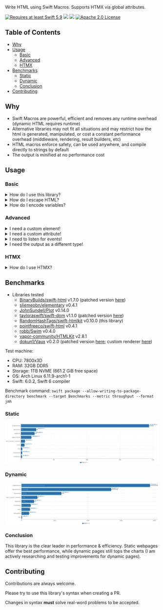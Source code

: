 Write HTML using Swift Macros. Supports HTMX via global attributes.

<a href="https://swift.org"><img src="https://img.shields.io/badge/Swift-5.9+-F05138?style=&logo=swift" alt="Requires at least Swift 5.9"></a> <img src="https://img.shields.io/badge/Platforms-Any-gold"> <a href="https://discord.com/invite/VyuFQUpcUz"><img src="https://img.shields.io/badge/Chat-Discord-7289DA?style=&logo=discord"></a> <a href="https://github.com/RandomHashTags/swift-htmlkit/blob/main/LICENSE"><img src="https://img.shields.io/badge/License-Apache_2.0-blue" alt="Apache 2.0 License"></a>

## Table of Contents

- [Why](#why)
- [Usage](#usage)
  - [Basic](#basic)
  - [Advanced](#advanced)
  - [HTMX](#htmx)
- [Benchmarks](#benchmarks)
  - [Static](#static)
  - [Dynamic](#dynamic)
  - [Conclusion](#conclusion)
- [Contributing](#contributing)

## Why
- Swift Macros are powerful, efficient and removes any runtime overhead (dynamic HTML requires runtime)
- Alternative libraries may not fit all situations and may restrict how the html is generated, manipulated, or cost a constant performance overhead (middleware, rendering, result builders, etc)
- HTML macros enforce safety, can be used anywhere, and compile directly to strings by default
- The output is minified at no performance cost

## Usage

### Basic

<details>
<summary>How do I use this library?</summary>

Use the `#html(encoding:attributes:innerHTML:)` macro. All parameters, for the macro and default HTML elements, are optional by default. The default HTML elements are generated by an internal macro.

#### HTML Macro

```swift

#html(
  encoding: HTMLEncoding = .string,
  attributes: [<global attribute>] = [],
  <element specific attribute>: <element specific attribute value>? = nil,
  _ innerHTML: HTMLElement...
)

```

#### HTMLElement

All default HTML elements conform to the `HTMLElement` protocol and contain their appropriate element attributes. They can be declared when you initialize the element or be changed after initialization by accessing the attribute variable directly.

The default initializer for creating an HTML Element follows this syntax:

```swift

<html element name>(
  attributes: [<global attribute>] = [],
  <element specific attribute>: <value>? = nil,
  _ innerHTML: HTMLElement...
)

```

#### Examples

```swift
// <div class="dark"><p>Macros are beautiful</p></div>
#html(
  div(attributes: [.class(["dark"])],
    p("Macros are beautiful")
  )
)

// <a href="https://github.com/RandomHashTags/litleagues" target="_blank"></a>
#html(
  a(href: "https://github.com/RandomHashTags/litleagues", target: ._blank)
)

// <input id="funny-number" max="420" min="69" name="funny_number" step="1" type="number" value="69">
#html(
  input(
    attributes: [.id("funny-number")],
    max: 420,
    min: 69,
    name: "funny_number",
    step: 1,
    type: .number,
    value: "69"
  )
)

// html example
let test:String = #html(
  html(
    body(
        div(
            attributes: [
                .class(["dark-mode", "row"]),
                .draggable(.false),
                .hidden(.true),
                .inputmode(.email),
                .title("Hey, you're pretty cool")
            ],
            "Random text",
            div(),
            a(
                div(
                    abbr()
                ),
                address()
            ),
            div(),
            button(disabled: true),
            video(autoplay: true, controls: false, preload: .auto, src: "https://github.com/RandomHashTags/litleagues", width: .centimeters(1)),
        )
    )
  )
)
```
</details>

<details>
<summary>How do I escape HTML?</summary>

The compiled output automatically escapes source breaking html characters **known only at compile time**.


You can also use the `#escapeHTML(innerHTML:)` macro to escape data known at compile time.

If you're working with **runtime** data:

- `<string>.escapeHTML(escapeAttributes:)`
  - mutates `self` escaping HTML and, optionally, attribute characters
- `<string>.escapeHTMLAttributes()`
  - mutates `self` escaping only attribute characters
- `<string>.escapingHTML(escapeAttributes:)`
  - returns a copy of `self` escaping HTML and, optionally, attribute characters
- `<string>.escapingHTMLAttributes()`
  - returns a copy of `self` escaping only attribute characters

</details>

<details>
<summary>How do I encode variables?</summary>

Using String Interpolation.

> You will get a compiler warning saying *interpolation may introduce raw HTML*.
> 
> Its up to you whether or not to suppress this warning or escape the HTML at runtime using a method described above.
> 
> Swift HTMLKit tries to [promote](https://github.com/RandomHashTags/swift-htmlkit/blob/94793984763308ef5275dd9f71ea0b5e83fea417/Sources/HTMLKitMacros/HTMLElement.swift#L423) known interpolation at compile time with an equivalent `StaticString` for the best performance. It is currently limited due to macro expansions being sandboxed and lexical contexts/AST not being available for macro arguments. This means referencing content known at compile time in a html macro won't get replaced by its literal contents. [Read more about this limitation](https://forums.swift.org/t/swift-lexical-lookup-for-referenced-stuff-located-outside-scope-current-file/75776/6).

#### Example

```swift
let string:String = "any string value", integer:Int = -69, float:Float = 3.141592

// ✅ DO
let _:String = #html(p("\(string); \(integer); \(float)"))
let _:String = #html(p("\(string)", "; ", String(describing: integer), "; ", float.description))

let integer_string:String = String(describing: integer), float_string:String = String(describing: float)
let _:String = #html(p(string, "; ", integer_string, "; ", float_string))

// ❌ DON'T; compiler error; compile time value cannot contain interpolation
let _:StaticString = #html(p("\(string); \(integer); \(float)"))
let _:StaticString = #html(p("\(string)", "; ", String(describing: integer), "; ", float.description))
let _:StaticString = #html(p(string, "; ", integer_string, "; ", float_string))

```

</details>

### Advanced

<details>
<summary>I need a custom element!</summary>

Use the default `custom(tag:isVoid:attributes:innerHTML:)` html element.

#### Example

We want to show the [Apple Pay button](https://developer.apple.com/documentation/apple_pay_on_the_web/displaying_apple_pay_buttons_using_javascript#3783424):
```swift
#html(
  custom(
    tag: "apple-pay-button",
    isVoid: false,
    attributes: [
      .custom("buttonstyle", "black"),
      .custom("type", "buy"),
      .custom("locale", "el-GR")
    ]
  )
)
```
becomes
```html
<apple-pay-button buttonstyle="black" type="buy" locale="el-GR"></apple-pay-button>
```

</details>

<details>
<summary>I need a custom attribute!</summary>

Use the `.custom(id:value:)` global attribute.

#### Example

We want to show the [Apple Pay button](https://developer.apple.com/documentation/apple_pay_on_the_web/displaying_apple_pay_buttons_using_javascript#3783424):
```swift
#html(
  custom(
    tag: "apple-pay-button",
    isVoid: false,
    attributes: [
      .custom("buttonstyle", "black"),
      .custom("type", "buy"),
      .custom("locale", "el-GR")
    ]
  )
)
```
becomes
```html
<apple-pay-button buttonstyle="black" type="buy" locale="el-GR"></apple-pay-button>
```

</details>

<details>
<summary>I need to listen for events!</summary>

> <strong>WARNING</strong>
>
> Inline event handlers are an outdated way to handle events.
>
> General consensus considers this \"bad practice\" and you shouldn't mix your HTML and JavaScript.
>
> This remains deprecated to encourage use of other techniques.
>
> Learn more at https://developer.mozilla.org/en-US/docs/Learn/JavaScript/Building_blocks/Events#inline_event_handlers_—_dont_use_these.

Use the `.event(<event type>, "<value>")` global attribute.

#### Example

```swift
#html(
  div(
    attributes: [
      .event(.click, "doThing()"),
      .event(.change, "doAnotherThing()")
    ]
  )
)
```
</details>

<details>
<summary>I need the output as a different type!</summary>

Declare the encoding you want in the `#html` macro.

```swift

#html(
  encoding: HTMLEncoding = .<type>
)

```

[Currently supported types](https://github.com/RandomHashTags/swift-htmlkit/blob/main/Sources/HTMLKitUtilities/HTMLEncoding.swift):
- `string` -> `String`/`StaticString`
- `utf8Bytes` -> `[UInt8]`
- `utf16Bytes` -> `[UInt16]`
- `utf8CString` -> `ContiguousArray<CChar>`
- `foundationData` -> `Foundation.Data`
  - You need to `import Foundation` to use this!
- `byteBuffer` -> `NIOCore.ByteBuffer`
  - You need to `import NIOCore` to use this! Swift HTMLKit does not depend on `swift-nio`!
- `custom("<encoding logic>")` -> A custom type conforming to `CustomStringConvertible`
  - Use `$0` to reference the compiled HTML (as a String without the delimiters)

</details>

### HTMX

<details>

<summary>How do I use HTMX?</summary>

Use the `.htmx(<htmx attribute>)` global attribute. All HTMX 2.0 attributes are supported (including Server Sent Events & Web Sockets).

#### Examples

```swift

// <div hx-boost="true"></div>
var string:StaticString = #html(div(attributes: [.htmx(.boost(.true))]))

// <div hx-get="/test"></div>
string = #html(div(attributes: [.htmx(.get("/test"))]))

// <div hx-on::abort="bruh()"></div>
string = #html(div(attributes: [.htmx(.on(.abort, "bruh()"))]))

// <div hx-on::after-on-load="test()"></div>
string = #html(div(attributes: [.htmx(.on(.afterOnLoad, "test()"))]))

// <div hx-on:click="thing()"></div>
string = #html(div(attributes: [.htmx(.onevent(.click, "thing()"))]))

// <div hx-preserve></div>
string = #html(div(attributes: [.htmx(.preserve(true))]))

// <div sse-connect="/connect"></div>
string = #html(div(attributes: [.htmx(.sse(.connect("/connect")))]))

// <div ws-connect="/chatroom"></div>
string = #html(div(attributes: [.htmx(.ws(.connect("/chatroom")))]))

// <div hx-ext="ws" ws-send></div>
string = #html(div(attributes: [.htmx(.ext("ws")), .htmx(.ws(.send(true)))]))

```

</details>


## Benchmarks

- Libraries tested
  - [BinaryBuilds/swift-html](https://github.com/BinaryBirds/swift-html) v1.7.0 (patched version [here](https://github.com/RandomHashTags/fork-bb-swift-html))
  - [sliemeobn/elementary](https://github.com/sliemeobn/elementary) v0.4.1
  - [JohnSundell/Plot](https://github.com/JohnSundell/Plot) v0.14.0
  - [tayloraswift/swift-dom](https://github.com/tayloraswift/swift-dom) v1.1.0 (patched version [here](https://github.com/RandomHashTags/fork-swift-dom))
  - [RandomHashTags/swift-htmlkit](https://github.com/RandomHashTags/swift-htmlkit) v0.10.0 (this library)
  - [pointfreeco/swift-html](https://github.com/pointfreeco/swift-html) v0.4.1
  - [robb/Swim](https://github.com/robb/Swim) v0.4.0
  - [vapor-community/HTMLKit](https://github.com/vapor-community/HTMLKit) v2.8.1
  - [dokun1/Vaux](https://github.com/dokun1/Vaux) v0.2.0 (patched version [here](https://github.com/RandomHashTags/fork-Vaux); custom renderer [here](https://github.com/RandomHashTags/swift-htmlkit/blob/main/Benchmarks/Benchmarks/Vaux/Vaux.swift))

Test machine:
- CPU: 7800x3D
- RAM: 32GB DDR5
- Storage: 1TB NVME (661.2 GiB free space)
- OS: Arch Linux 6.11.9-arch1-1
- Swift: 6.0.2, Swift 6 compiler

Benchmark command: `swift package --allow-writing-to-package-directory benchmark --target Benchmarks --metric throughput --format jmh`

### Static

<img src="Benchmarks/img/throughput_static.png">

### Dynamic

<img src="Benchmarks/img/throughput_dynamic.png">

### Conclusion

This library is the clear leader in performance & efficiency. Static webpages offer the best performance, while dynamic pages still tops the charts (I am actively researching and testing improvements for dynamic pages).

## Contributing

Contributions are always welcome.

Please try to use this library's syntax when creating a PR.

Changes in syntax **must** solve real-word problems to be accepted.